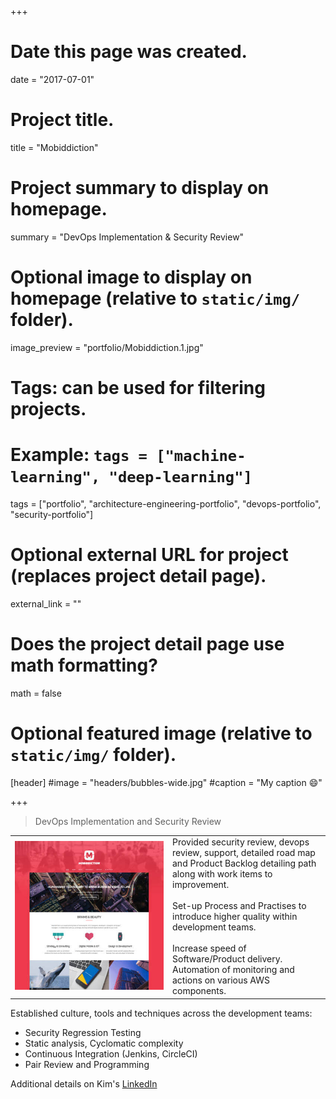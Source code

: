 +++
# Date this page was created.
date = "2017-07-01"

# Project title.
title = "Mobiddiction"

# Project summary to display on homepage.
summary = "DevOps Implementation &#38; Security Review"

# Optional image to display on homepage (relative to `static/img/` folder).
image_preview = "portfolio/Mobiddiction.1.jpg"

# Tags: can be used for filtering projects.
# Example: `tags = ["machine-learning", "deep-learning"]`
tags = ["portfolio", "architecture-engineering-portfolio", "devops-portfolio", "security-portfolio"]

# Optional external URL for project (replaces project detail page).
external_link = ""

# Does the project detail page use math formatting?
math = false

# Optional featured image (relative to `static/img/` folder).
[header]
#image = "headers/bubbles-wide.jpg"
#caption = "My caption :smile:"

+++


> DevOps Implementation and Security Review

<table>
   <tr>
      <td style="text-align: left; width: 50%"><img src="../../img/portfolio/Mobiddiction.1.jpg"></td>
      <td style="text-align: left">
         Provided security review, devops review, support, detailed road map and Product Backlog detailing path along with work items to improvement.
         <br><br>
         Set-up Process and Practises to introduce higher quality within development teams.
         <br><br>
         Increase speed of Software/Product delivery.
         <br>
         Automation of monitoring and actions on various AWS components.
      </td>
   </tr>
</table>

Established culture, tools and techniques across the development teams:

* Security Regression Testing
* Static analysis, Cyclomatic complexity
* Continuous Integration (Jenkins, CircleCI)
* Pair Review and Programming

Additional details on Kim's [LinkedIn](https://www.linkedin.com/in/carterkim/)


